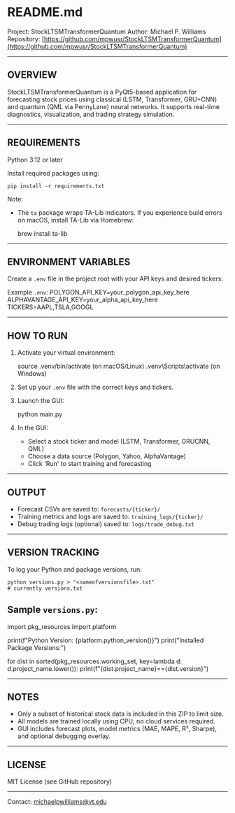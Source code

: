 # README.md

Project: StockLTSMTransformerQuantum
Author: Michael P. Williams
Repository: [https://github.com/mpwusr/StockLTSMTransformerQuantum](https://github.com/mpwusr/StockLTSMTransformerQuantum)

---

## OVERVIEW

StockLTSMTransformerQuantum is a PyQt5-based application for forecasting stock prices using classical (LSTM, Transformer, GRU+CNN) and quantum (QML via PennyLane) neural networks. It supports real-time diagnostics, visualization, and trading strategy simulation.

---

## REQUIREMENTS

Python 3.12 or later

Install required packages using:

```
pip install -r requirements.txt
```

Note:

* The `ta` package wraps TA-Lib indicators. If you experience build errors on macOS, install TA-Lib via Homebrew:

  brew install ta-lib

---

## ENVIRONMENT VARIABLES

Create a `.env` file in the project root with your API keys and desired tickers:

Example `.env`:
POLYGON\_API\_KEY=your\_polygon\_api\_key\_here
ALPHAVANTAGE\_API\_KEY=your\_alpha\_api\_key\_here
TICKERS=AAPL,TSLA,GOOGL

---

## HOW TO RUN

1. Activate your virtual environment:

   source .venv/bin/activate  (on macOS/Linux)
   .venv\Scripts\activate     (on Windows)

2. Set up your `.env` file with the correct keys and tickers.

3. Launch the GUI:

   python main.py

4. In the GUI:

   * Select a stock ticker and model (LSTM, Transformer, GRUCNN, QML)
   * Choose a data source (Polygon, Yahoo, AlphaVantage)
   * Click 'Run' to start training and forecasting

---

## OUTPUT

* Forecast CSVs are saved to: `forecasts/{ticker}/`
* Training metrics and logs are saved to: `training_logs/{ticker}/`
* Debug trading logs (optional) saved to: `logs/trade_debug.txt`

---

## VERSION TRACKING

To log your Python and package versions, run:

```
python versions.py > "<nameofversionsfile>.txt"
# currently versions.txt
```

## Sample `versions.py`:

import pkg\_resources
import platform

print(f"Python Version: {platform.python\_version()}")
print("Installed Package Versions:")

for dist in sorted(pkg\_resources.working\_set, key=lambda d: d.project\_name.lower()):
print(f"{dist.project\_name}=={dist.version}")

---

## NOTES

* Only a subset of historical stock data is included in this ZIP to limit size.
* All models are trained locally using CPU; no cloud services required.
* GUI includes forecast plots, model metrics (MAE, MAPE, R², Sharpe), and optional debugging overlay.

---

## LICENSE

MIT License (see GitHub repository)

---

Contact: [michaelpwilliams@vt.edu](mailto:michaelpwilliams@vt.edu)
